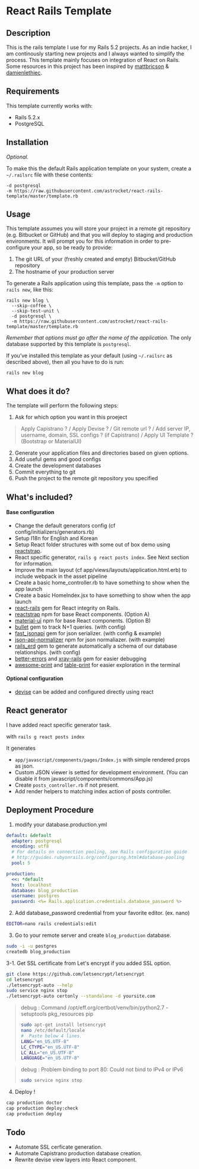 # React Rails Template

## Description
This is the rails template I use for my Rails 5.2 projects.
As an indie hacker, I am continously starting new projects and I always wanted to simplify the process.
This template mainly focuses on integration of React on Rails.
Some resources in this project has been inspired by [mattbricson][] & [damienlethiec][].

## Requirements

This template currently works with:

* Rails 5.2.x
* PostgreSQL

## Installation

*Optional.*

To make this the default Rails application template on your system, create a `~/.railsrc` file with these contents:

```
-d postgresql
-m https://raw.githubusercontent.com/astrocket/react-rails-template/master/template.rb
```

## Usage

This template assumes you will store your project in a remote git repository (e.g. Bitbucket or GitHub) and that you will deploy to staging and production environments. It will prompt you for this information in order to pre-configure your app, so be ready to provide:

1. The git URL of your (freshly created and empty) Bitbucket/GitHub repository
2. The hostname of your production server

To generate a Rails application using this template, pass the `-m` option to `rails new`, like this:

```
rails new blog \
  --skip-coffee \
  --skip-test-unit \
  -d postgresql \
  -m https://raw.githubusercontent.com/astrocket/react-rails-template/master/template.rb
```

*Remember that options must go after the name of the application.* The only database supported by this template is `postgresql`.

If you’ve installed this template as your default (using `~/.railsrc` as described above), then all you have to do is run:

```
rails new blog
```

## What does it do?

The template will perform the following steps:

1. Ask for which option you want in this proeject
  > Apply Capistrano ? / Apply Devise ? / Git remote url ? / Add server IP, username, domain, SSL configs ? (if Capistrano) / Apply UI Template ? (Bootstrap or MaterialUI)
2. Generate your application files and directories based on given options.
3. Add useful gems and good configs
4. Create the development databases
5. Commit everything to git
6. Push the project to the remote git repository you specified

## What's included?

#### Base configuration

* Change the default generators config (cf config/initializers/generators.rb)
* Setup I18n for English and Korean
* Setup React folder structures with some out of box demo using [reactstrap][].
* React specific generator, `rails g react posts index`. See Next section for information.
* Improve the main layout (cf app/views/layouts/application.html.erb) to include webpack in the asset pipeline
* Create a basic home_controller.rb to have something to show when the app launch
* Create a basic HomeIndex.jsx to have something to show when the app launch
* [react-rails][] gem for React integrity on Rails.
* [reactstrap][] npm for base React components. (Option A)
* [material-ui][] npm for base React components. (Option B)
* [bullet][] gem to track N+1 queries. (with config)
* [fast_jsonapi][] gem for json serializer. (with config & example)
* [json-api-normalizer][] npm for json normaliazer. (with example)
* [rails_erd][] gem to generate automatically a schema of our database relationships. (with config)
* [better-errors][] and [xray-rails][] gem for easier debugging
* [awesome-print][] and [table-print][] for easier exploration in the terminal

#### Optional configuration

* [devise][] can be added and configured directly using react

## React generator

I have added react specific generator task.

with `rails g react posts index`

It generates

* `app/javascript/components/pages/Index.js` with simple rendered props as json.
* Custom JSON viewer is setted for development environment. (You can disable it from javascript/components/commons/App.js)
* Create `posts_controller.rb` if not present.
* Add render helpers to matching index action of posts controller.

## Deployment Procedure

1. modify your database.production.yml
```yml
default: &default
  adapter: postgresql
  encoding: utf8
  # For details on connection pooling, see Rails configuration guide
  # http://guides.rubyonrails.org/configuring.html#database-pooling
  pool: 5

production:
  <<: *default
  host: localhost
  database: blog_production
  username: postgres
  password: <%= Rails.application.credentials.database_password %>
```

2. Add database_password credential from your favorite editor. (ex. nano)
```bash
EDITOR=nano rails credentials:edit
```

3. Go to your remote server and create `blog_production` database.
```bash
sudo -i -u postgres
createdb blog_production
```

3-1. Get SSL certificate from Let's encrypt if you added SSL option.
```bash
git clone https://github.com/letsencrypt/letsencrypt
cd letsencrypt
./letsencrypt-auto --help
sudo service nginx stop
./letsencrypt-auto certonly --standalone -d yoursite.com
```

> debug : Command /opt/eff.org/certbot/venv/bin/python2.7 - setuptools pkg_resources pip
> ```bash
> sudo apt-get install letsencrypt
> nano /etc/default/locale
> #  Paste below 4 lines.
> LANG="en_US.UTF-8"
> LC_CTYPE="en_US.UTF-8"
> LC_ALL="en_US.UTF-8"
> LANGUAGE="en_US.UTF-8"
> ```

> debug : Problem binding to port 80: Could not bind to IPv4 or IPv6
> ```bash
> sudo service nginx stop
> ```

4. Deploy !
```bash
cap production doctor
cap production deploy:check
cap production deploy
```

## Todo
* Automate SSL cerficate generation.
* Automate Capistrano production database creation.
* Rewrite devise view layers into React component.

[mattbricson]: https://github.com/mattbrictson/rails-template
[damienlethiec]: https://github.com/damienlethiec/modern-rails-template
[react-rails]: https://github.com/reactjs/react-rails
[reactstrap]: https://github.com/reactstrap/reactstrap
[material-ui]: https://github.com/mui-org/material-ui
[bullet]: https://github.com/flyerhzm/bullet
[fast_jsonapi]: https://github.com/Netflix/fast_jsonapi
[json-api-normalizer]: https://github.com/yury-dymov/json-api-normalizer
[rails_erd]: https://github.com/voormedia/rails-erd
[better-errors]: https://github.com/charliesome/better_errors
[xray-rails]: https://github.com/brentd/xray-rails
[awesome-print]: https://github.com/michaeldv/awesome_print
[table-print]: https://github.com/arches/table_print
[devise]: https://github.com/plataformatec/devise
